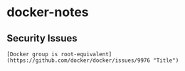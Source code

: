 # docker-notes

## Security Issues

    [Docker group is root-equivalent](https://github.com/docker/docker/issues/9976 "Title")

